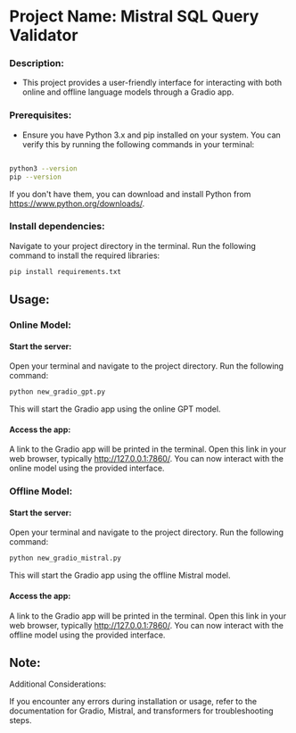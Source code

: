 # Project Name: Mistral SQL Query Validator

### Description:

- This project provides a user-friendly interface for interacting with both online and offline language models through a Gradio app.

### Prerequisites:

- Ensure you have Python 3.x and pip installed on your system. You can verify this by running the following commands in your terminal:
```Bash

python3 --version
pip --version
```

If you don't have them, you can download and install Python from https://www.python.org/downloads/.

### Install dependencies:

Navigate to your project directory in the terminal.
Run the following command to install the required libraries:
```Bash
pip install requirements.txt
```
## Usage:

### Online Model:

#### Start the server:
Open your terminal and navigate to the project directory.
Run the following command:
```Bash
python new_gradio_gpt.py
```
This will start the Gradio app using the online GPT model.

#### Access the app:
A link to the Gradio app will be printed in the terminal. Open this link in your web browser, typically http://127.0.0.1:7860/.
You can now interact with the online model using the provided interface.
### Offline Model:

#### Start the server:
Open your terminal and navigate to the project directory.
Run the following command:
```Bash
python new_gradio_mistral.py
```
This will start the Gradio app using the offline Mistral model.
#### Access the app:
A link to the Gradio app will be printed in the terminal. Open this link in your web browser, typically http://127.0.0.1:7860/.
You can now interact with the offline model using the provided interface.
## Note:

Additional Considerations:

If you encounter any errors during installation or usage, refer to the documentation for Gradio, Mistral, and transformers for troubleshooting steps.
